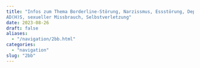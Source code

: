 ```yaml
---
title: "Infos zum Thema Borderline-Störung, Narzissmus, Essstörung, Depression,
AD(H)S, sexueller Missbrauch, Selbstverletzung"
date: 2023-08-26
draft: false
aliases:
  - "/navigation/2bb.html"
categories:
  - "navigation"
slug: "2bb"
---
```


